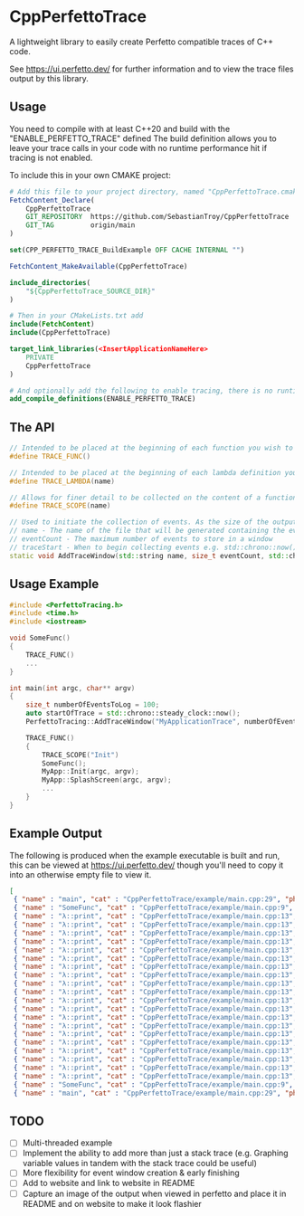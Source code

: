 # CppPerfettoTrace
A lightweight library to easily create Perfetto compatible traces of C++ code.

See https://ui.perfetto.dev/ for further information and to view the trace files output by this library.

Usage
-----
You need to compile with at least C++20 and build with the "ENABLE_PERFETTO_TRACE" defined
The build definition allows you to leave your trace calls in your code with no runtime performance hit if tracing is not enabled.

To include this in your own CMAKE project:
```` CMAKE
# Add this file to your project directory, named "CppPerfettoTrace.cmake"
FetchContent_Declare(
    CppPerfettoTrace
    GIT_REPOSITORY  https://github.com/SebastianTroy/CppPerfettoTrace
    GIT_TAG         origin/main
)

set(CPP_PERFETTO_TRACE_BuildExample OFF CACHE INTERNAL "")

FetchContent_MakeAvailable(CppPerfettoTrace)

include_directories(
    "${CppPerfettoTrace_SOURCE_DIR}"
)
````

```` CMAKE
# Then in your CMakeLists.txt add
include(FetchContent)
include(CppPerfettoTrace)

target_link_libraries(<InsertApplicationNameHere>
    PRIVATE
    CppPerfettoTrace
)

# And optionally add the following to enable tracing, there is no runtime overhead to leaving trace macros in your code when this is not defined
add_compile_definitions(ENABLE_PERFETTO_TRACE)

````

The API
-------
```` C++
// Intended to be placed at the beginning of each function you wish to trace, it automatically detects the functions name
#define TRACE_FUNC()

// Intended to be placed at the beginning of each lambda definition you wish to trace, (TRACE_FUNC could be used instead, but the deduced function name can be very messy)
#define TRACE_LAMBDA(name)

// Allows for finer detail to be collected on the content of a function, can be placed in if, else if, else, empty scopes e.t.c.
#define TRACE_SCOPE(name)

// Used to initiate the collection of events. As the size of the output files can rapidly get very large it is often important to narrow down the trace to a more manageble size.
// name - The name of the file that will be generated containing the event data
// eventCount - The maximum number of events to store in a window
// traceStart - When to begin collecting events e.g. std::chrono::now() + std::chrono::seconds(60)
static void AddTraceWindow(std::string name, size_t eventCount, std::chrono::steady_clock::time_point traceStart);
````

Usage Example
-------------
```` C++
#include <PerfettoTracing.h>
#include <time.h>
#include <iostream>

void SomeFunc()
{
    TRACE_FUNC()
    ...
}

int main(int argc, char** argv)
{
    size_t numberOfEventsToLog = 100;
    auto startOfTrace = std::chrono::steady_clock::now();
    PerfettoTracing::AddTraceWindow("MyApplicationTrace", numberOfEventsToLog, startOfTrace);

    TRACE_FUNC() 
    {
        TRACE_SCOPE("Init")
        SomeFunc();
        MyApp::Init(argc, argv);
        MyApp::SplashScreen(argc, argv);
        ...
    }
}
````
Example Output
--------------
The following is produced when the example executable is built and run, this can be viewed at https://ui.perfetto.dev/ though you'll need to copy it into an otherwise empty file to view it.
```` json
[
 { "name" : "main", "cat" : "CppPerfettoTrace/example/main.cpp:29", "ph" : "B", "ts" : 36323967411, "pid" : "Stack", "tid" : "Thread: 1" },
 { "name" : "SomeFunc", "cat" : "CppPerfettoTrace/example/main.cpp:9", "ph" : "B", "ts" : 36323967424, "pid" : "Stack", "tid" : "Thread: 1" },
 { "name" : "λ::print", "cat" : "CppPerfettoTrace/example/main.cpp:13", "ph" : "B", "ts" : 36323967430, "pid" : "Stack", "tid" : "Thread: 1" },
 { "name" : "λ::print", "cat" : "CppPerfettoTrace/example/main.cpp:13", "ph" : "E", "ts" : 36323967605, "pid" : "Stack", "tid" : "Thread: 1" },
 { "name" : "λ::print", "cat" : "CppPerfettoTrace/example/main.cpp:13", "ph" : "B", "ts" : 36323967615, "pid" : "Stack", "tid" : "Thread: 1" },
 { "name" : "λ::print", "cat" : "CppPerfettoTrace/example/main.cpp:13", "ph" : "E", "ts" : 36323967786, "pid" : "Stack", "tid" : "Thread: 1" },
 { "name" : "λ::print", "cat" : "CppPerfettoTrace/example/main.cpp:13", "ph" : "B", "ts" : 36323967807, "pid" : "Stack", "tid" : "Thread: 1" },
 { "name" : "λ::print", "cat" : "CppPerfettoTrace/example/main.cpp:13", "ph" : "E", "ts" : 36323967931, "pid" : "Stack", "tid" : "Thread: 1" },
 { "name" : "λ::print", "cat" : "CppPerfettoTrace/example/main.cpp:13", "ph" : "B", "ts" : 36323967941, "pid" : "Stack", "tid" : "Thread: 1" },
 { "name" : "λ::print", "cat" : "CppPerfettoTrace/example/main.cpp:13", "ph" : "E", "ts" : 36323968055, "pid" : "Stack", "tid" : "Thread: 1" },
 { "name" : "λ::print", "cat" : "CppPerfettoTrace/example/main.cpp:13", "ph" : "B", "ts" : 36323968062, "pid" : "Stack", "tid" : "Thread: 1" },
 { "name" : "λ::print", "cat" : "CppPerfettoTrace/example/main.cpp:13", "ph" : "E", "ts" : 36323968144, "pid" : "Stack", "tid" : "Thread: 1" },
 { "name" : "λ::print", "cat" : "CppPerfettoTrace/example/main.cpp:13", "ph" : "B", "ts" : 36323968150, "pid" : "Stack", "tid" : "Thread: 1" },
 { "name" : "λ::print", "cat" : "CppPerfettoTrace/example/main.cpp:13", "ph" : "E", "ts" : 36323968237, "pid" : "Stack", "tid" : "Thread: 1" },
 { "name" : "λ::print", "cat" : "CppPerfettoTrace/example/main.cpp:13", "ph" : "B", "ts" : 36323968243, "pid" : "Stack", "tid" : "Thread: 1" },
 { "name" : "λ::print", "cat" : "CppPerfettoTrace/example/main.cpp:13", "ph" : "E", "ts" : 36323968336, "pid" : "Stack", "tid" : "Thread: 1" },
 { "name" : "λ::print", "cat" : "CppPerfettoTrace/example/main.cpp:13", "ph" : "B", "ts" : 36323968346, "pid" : "Stack", "tid" : "Thread: 1" },
 { "name" : "λ::print", "cat" : "CppPerfettoTrace/example/main.cpp:13", "ph" : "E", "ts" : 36323968430, "pid" : "Stack", "tid" : "Thread: 1" },
 { "name" : "λ::print", "cat" : "CppPerfettoTrace/example/main.cpp:13", "ph" : "B", "ts" : 36323968436, "pid" : "Stack", "tid" : "Thread: 1" },
 { "name" : "λ::print", "cat" : "CppPerfettoTrace/example/main.cpp:13", "ph" : "E", "ts" : 36323968499, "pid" : "Stack", "tid" : "Thread: 1" },
 { "name" : "λ::print", "cat" : "CppPerfettoTrace/example/main.cpp:13", "ph" : "B", "ts" : 36323968504, "pid" : "Stack", "tid" : "Thread: 1" },
 { "name" : "λ::print", "cat" : "CppPerfettoTrace/example/main.cpp:13", "ph" : "E", "ts" : 36323968561, "pid" : "Stack", "tid" : "Thread: 1" },
 { "name" : "SomeFunc", "cat" : "CppPerfettoTrace/example/main.cpp:9", "ph" : "E", "ts" : 36323968563, "pid" : "Stack", "tid" : "Thread: 1" },
 { "name" : "main", "cat" : "CppPerfettoTrace/example/main.cpp:29", "ph" : "E", "ts" : 36323968565, "pid" : "Stack", "tid" : "Thread: 1" }

````

TODO
----
 - [ ] Multi-threaded example
 - [ ] Implement the ability to add more than just a stack trace (e.g. Graphing variable values in tandem with the stack trace could be useful)
 - [ ] More flexibility for event window creation & early finishing
 - [ ] Add to website and link to website in README
 - [ ] Capture an image of the output when viewed in perfetto and place it in README and on website to make it look flashier
